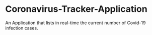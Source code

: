 # Coronavirus-Tracker-Application
An Application that lists in real-time the current number of Covid-19 infection cases.
